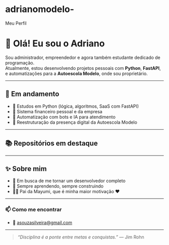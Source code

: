 # adrianomodelo-
Meu Perfil


# 👋 Olá! Eu sou o Adriano

Sou administrador, empreendedor e agora também estudante dedicado de programação.  
Atualmente, estou desenvolvendo projetos pessoais com **Python**, **FastAPI**, e automatizações para a **Autoescola Modelo**, onde sou proprietário.

---

## 🚀 Em andamento

- 🧠 Estudos em Python (lógica, algoritmos, SaaS com FastAPI)
- 🏢 Sistema financeiro pessoal e da empresa
- 🤖 Automatização com bots e IA para atendimento
- 💼 Reestruturação da presença digital da Autoescola Modelo

---

## 📚 Repositórios em destaque


---

## ✨ Sobre mim

- 🎯 Em busca de me tornar um desenvolvedor completo
- 💬 Sempre aprendendo, sempre construindo
- 👨‍👧 Pai da Mayumi, que é minha maior motivação ❤️

---

### 📫 Como me encontrar

- 📧 asouzasilveira@gmail.com

---

> *“Disciplina é a ponte entre metas e conquistas.”* — Jim Rohn

